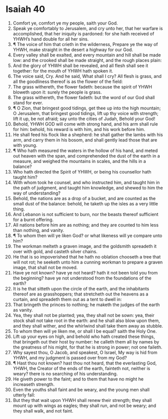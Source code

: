 ﻿# Isaiah 40
1. Comfort ye, comfort ye my people, saith your God. 
2. Speak ye comfortably to Jerusalem, and cry unto her, that her warfare is accomplished, that her iniquity is pardoned: for she hath received of YHWH’s hand double for all her sins. 
3. ¶ The voice of him that crieth in the wilderness, Prepare ye the way of YHWH, make straight in the desert a highway for our God.
4. Every valley shall be exalted, and every mountain and hill shall be made low: and the crooked shall be made straight, and the rough places plain: 
5. And the glory of YHWH shall be revealed, and all flesh shall see it together: for the mouth of YHWH hath spoken it. 
6. The voice said, Cry. And he said, What shall I cry? All flesh is grass, and all the goodliness thereof is as the flower of the field: 
7. The grass withereth, the flower fadeth: because the spirit of YHWH bloweth upon it: surely the people is grass. 
8. The grass withereth, the flower fadeth: but the word of our God shall stand for ever. 
9. ¶ O Zion, that bringest good tidings, get thee up into the high mountain; O Jerusalem, that bringest good tidings, lift up thy voice with strength; lift it up, be not afraid; say unto the cities of Judah, Behold your God! 
10. Behold, YHWH GOD will come with strong hand, and his arm shall rule for him: behold, his reward is with him, and his work before him. 
11. He shall feed his flock like a shepherd: he shall gather the lambs with his arm, and carry them in his bosom, and shall gently lead those that are with young. 
12. ¶ Who hath measured the waters in the hollow of his hand, and meted out heaven with the span, and comprehended the dust of the earth in a measure, and weighed the mountains in scales, and the hills in a balance? 
13. Who hath directed the Spirit of YHWH, or being his counsellor hath taught him? 
14. With whom took he counsel, and who instructed him, and taught him in the path of judgment, and taught him knowledge, and shewed to him the way of understanding? 
15. Behold, the nations are as a drop of a bucket, and are counted as the small dust of the balance: behold, he taketh up the isles as a very little thing. 
16. And Lebanon is not sufficient to burn, nor the beasts thereof sufficient for a burnt offering. 
17. All nations before him are as nothing; and they are counted to him less than nothing, and vanity. 
18. ¶ To whom then will ye liken God? or what likeness will ye compare unto him? 
19. The workman melteth a graven image, and the goldsmith spreadeth it over with gold, and casteth silver chains. 
20. He that is so impoverished that he hath no oblation chooseth a tree that will not rot; he seeketh unto him a cunning workman to prepare a graven image, that shall not be moved. 
21. Have ye not known? have ye not heard? hath it not been told you from the beginning? have ye not understood from the foundations of the earth? 
22. It is he that sitteth upon the circle of the earth, and the inhabitants thereof are as grasshoppers; that stretcheth out the heavens as a curtain, and spreadeth them out as a tent to dwell in: 
23. That bringeth the princes to nothing; he maketh the judges of the earth as vanity. 
24. Yea, they shall not be planted; yea, they shall not be sown: yea, their stock shall not take root in the earth: and he shall also blow upon them, and they shall wither, and the whirlwind shall take them away as stubble. 
25. To whom then will ye liken me, or shall I be equal? saith the Holy One. 
26. Lift up your eyes on high, and behold who hath created these things, that bringeth out their host by number: he calleth them all by names by the greatness of his might, for that he is strong in power; not one faileth. 
27. Why sayest thou, O Jacob, and speakest, O Israel, My way is hid from YHWH, and my judgment is passed over from my God? 
28. ¶ Hast thou not known? hast thou not heard, that the everlasting God, YHWH, the Creator of the ends of the earth, fainteth not, neither is weary? there is no searching of his understanding. 
29. He giveth power to the faint; and to them that have no might he increaseth strength. 
30. Even the youths shall faint and be weary, and the young men shall utterly fall: 
31. But they that wait upon YHWH shall renew their strength; they shall mount up with wings as eagles; they shall run, and not be weary; and they shall walk, and not faint. 

